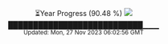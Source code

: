 <p align="center">
⏳Year Progress (90.48 %) <img src="https://file5s.ratemyserver.net/mobs/1062.gif"><br>
███████████████████████████▁▁▁ <br>
<sub>Updated: Mon, 27 Nov 2023 06:02:56 GMT</sub>
</p>

